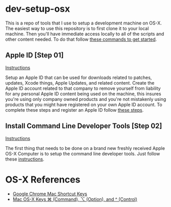 # dev-setup-osx

This is a repo of tools that I use to setup a development machine on OS-X. The easiest way to use this repository is to first clone it to your local machine. Then you'll have immediate access locally to all of the scripts and other content needed. To do that follow [these commands to get started](getting-started/getting-started.md).

## Apple ID [Step 01]

[Instructions](Applie-ID/apple-id.md)

Setup an Apple ID that can be used for downloads related to patches, updates, Xcode things, Apple Updates, and related content. Create the Apple ID account related to that company to remove yourself from liability for any personal Apple ID content being used on the machine, this insures you're using only company owned products and you're not mistakenly using products that you might have registered on your own Apple ID account. To complete these steps and register an Apple ID follow [these steps](Applie-ID/apple-id.md).

## Install Command Line Developer Tools [Step 02]

[Instructions](getting-started/getting-started.md)

The first thing that needs to be done on a brand new freshly received Apple OS-X Computer is to setup the command line developer tools. Just follow these [instructions](getting-started/getting-started.md).

## 

# OS-X References

* [Google Chrome Mac Shortcut Keys](http://compositecode.com/docs/google-chrome-mac-shortcuts/)
* [Mac OS-X Keys ⌘ (Command), ⌥ (Option), and ^ (Control)](http://compositecode.com/os-x-docs/mac-os-x-keys/)